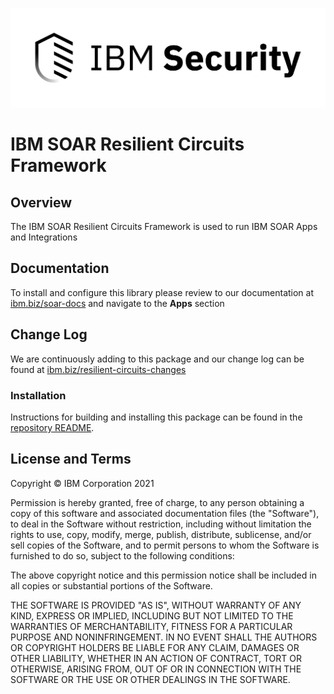 ![IBM Security](https://raw.githubusercontent.com/ibmresilient/resilient-python-api/master/resilient-sdk/assets/IBM_Security_lockup_pos_RGB.png)

# IBM SOAR Resilient Circuits Framework

## Overview
The IBM SOAR Resilient Circuits Framework is used to run IBM SOAR Apps and Integrations


## Documentation
To install and configure this library please review to our documentation at [ibm.biz/soar-docs](https://ibm.biz/soar-docs) and navigate to the **Apps** section


## Change Log
We are continuously adding to this package and our change log can be found at [ibm.biz/resilient-circuits-changes](https://ibm.biz/resilient-circuits-changes)


### Installation  
Instructions for building and installing this package can be found in the 
[repository README](https://github.com/ibmresilient/resilient-python-api/blob/master/README.md).


## License and Terms

Copyright © IBM Corporation 2021

Permission is hereby granted, free of charge, to any person obtaining a copy
of this software and associated documentation files (the "Software"), to
deal in the Software without restriction, including without limitation the
rights to use, copy, modify, merge, publish, distribute, sublicense, and/or
sell copies of the Software, and to permit persons to whom the Software is
furnished to do so, subject to the following conditions:

The above copyright notice and this permission notice shall be included in
all copies or substantial portions of the Software.

THE SOFTWARE IS PROVIDED "AS IS", WITHOUT WARRANTY OF ANY KIND, EXPRESS OR
IMPLIED, INCLUDING BUT NOT LIMITED TO THE WARRANTIES OF MERCHANTABILITY,
FITNESS FOR A PARTICULAR PURPOSE AND NONINFRINGEMENT. IN NO EVENT SHALL THE
AUTHORS OR COPYRIGHT HOLDERS BE LIABLE FOR ANY CLAIM, DAMAGES OR OTHER
LIABILITY, WHETHER IN AN ACTION OF CONTRACT, TORT OR OTHERWISE, ARISING
FROM, OUT OF OR IN CONNECTION WITH THE SOFTWARE OR THE USE OR OTHER DEALINGS
IN THE SOFTWARE.
